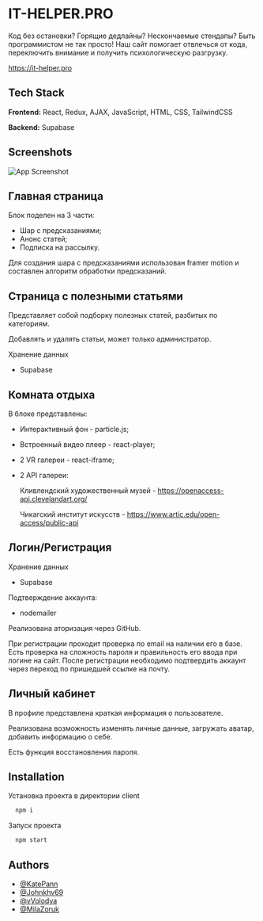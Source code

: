 # IT-HELPER.PRO

Код без остановки? Горящие дедлайны? Нескончаемые стендапы? Быть программистом не так просто!
Наш сайт помогает отвлечься от кода, переключить внимание и получить
психологическую разгрузку.

https://it-helper.pro


## Tech Stack

**Frontend:** React, Redux, AJAX, JavaScript, HTML, CSS, TailwindCSS

**Backend:** Supabase


## Screenshots

![App Screenshot](https://via.placeholder.com/468x300?text=App+Screenshot+Here)


## Главная страница

Блок поделен на 3 части:

- Шар с предсказаниями;
- Анонс статей;
- Подписка на рассылку.

Для создания шара с предсказаниями использован framer motion и составлен алгоритм обработки предсказаний.

## Страница с полезными статьями

Представляет собой подборку полезных статей, разбитых по категориям.

Добавлять и удалять статьи, может только администратор.

Хранение данных

- Supabase


## Комната отдыха

В блоке представлены:

- Интерактивный фон - particle.js;
- Встроенный видео плеер - react-player;
- 2 VR галереи - react-iframe;
- 2 API галереи:
    
    Кливлендский художественный музей - https://openaccess-api.clevelandart.org/

    Чикагский институт искусств - https://www.artic.edu/open-access/public-api

## Логин/Регистрация

Хранение данных

- Supabase

Подтверждение аккаунта:

- nodemailer

Реализована аторизация через GitHub.

При регистрации проходит проверка по email на наличии его в базе. Есть проверка на сложность пароля и правильность его ввода при логине на сайт.
После регистрации необходимо подтвердить аккаунт через переход по пришедшей ссылке на почту.

## Личный кабинет

В профиле представлена краткая информация о пользователе.

Реализована возможность изменять личные данные, загружать аватар, добавить информацию о себе.

Есть функция восстановления пароля.
## Installation

Установка проекта в директории client

```bash
  npm i
```
Запуск проекта

```bash
  npm start
```
## Authors

- [@KatePann](https://github.com/KatePann)
- [@Johnkhv69](https://github.com/Johnkhv69)
- [@vVolodya](https://github.com/vVolodya)
- [@MilaZoruk](https://github.com/MilaZoruk)
